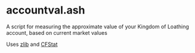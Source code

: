 # accountval.ash
A script for measuring the approximate value of your Kingdom of Loathing account, based on current market values

Uses [zlib](http://kolmafia.us/showthread.php?2072-ZLib-Zarqon-s-useful-function-library) and [CFStat](http://kolmafia.us/showthread.php?9947-ManageStore-and-CFStat-Weed-out-your-store)
